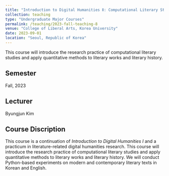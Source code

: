 ```yaml
---
title: "Introduction to Digital Humanities Ⅱ: Computational Literary Studies (디지털인문학입문 Ⅱ: 문학)"
collection: teaching
type: "Undergraduate Major Courses"
permalink: /teaching/2023-fall-teaching-8
venue: "College of Liberal Arts, Korea University"
date: 2023-09-01
location: "Seoul, Republic of Korea"
---
```


This course will introduce the research practice of computational literary studies and apply quantitative methods to literary works and literary history.

## Semester
Fall, 2023

## Lecturer
Byungjun Kim

## Course Discription
This course is a continuation of *Introduction to Digital Humanities I* and a practicum in literature-related digital humanities research. This course will introduce the research practice of computational literary studies and apply quantitative methods to literary works and literary history. We will conduct Python-based experiments on modern and contemporary literary texts in Korean and English.

